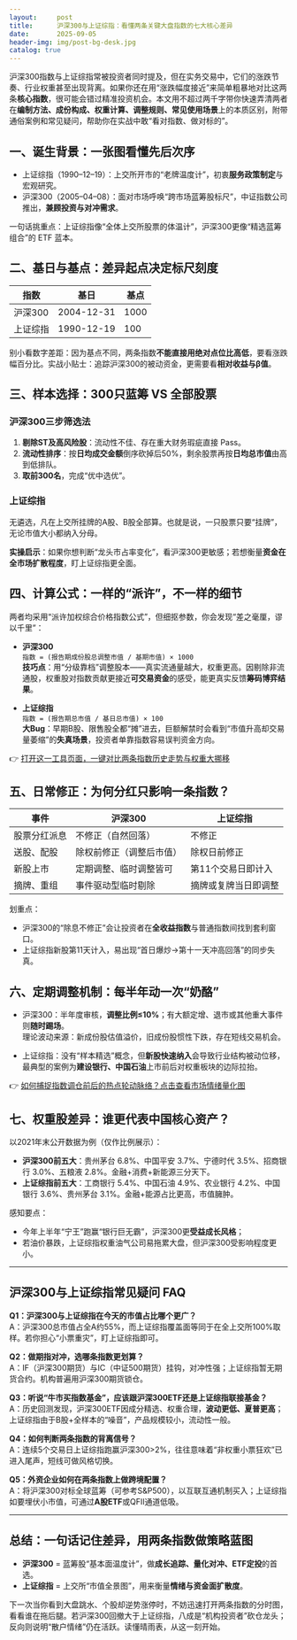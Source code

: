 ```yaml
---
layout:     post
title:      沪深300与上证综指：看懂两条关键大盘指数的七大核心差异
date:       2025-09-05
header-img: img/post-bg-desk.jpg
catalog: true
---
```


沪深300指数与上证综指常被投资者同时提及，但在实务交易中，它们的涨跌节奏、行业权重甚至出现背离。如果你还在用“涨跌幅度接近”来简单粗暴地对比这两条**核心指数**，很可能会错过精准投资机会。本文用不超过两千字带你快速弄清两者在**编制方法、成份构成、权重计算、调整规则、常见使用场景**上的本质区别，附带通俗案例和常见疑问，帮助你在实战中敢“看对指数、做对标的”。

## 一、诞生背景：一张图看懂先后次序

- 上证综指（1990–12–19）：上交所开市的“老牌温度计”，初衷**服务政策制定**与宏观研究。  
- 沪深300（2005–04–08）：面对市场呼唤“跨市场蓝筹股标尺”，中证指数公司推出，**兼顾投资与对冲需求**。  

一句话挑重点：上证综指像“全体上交所股票的体温计”，沪深300更像“精选蓝筹组合”的 ETF 蓝本。

## 二、基日与基点：差异起点决定标尺刻度

| 指数     | 基日           | 基点   |
| -------- | -------------- | ------ |
| 沪深300  | 2004-12-31     | 1000   |
| 上证综指 | 1990-12-19     | 100    |

别小看数字差距：因为基点不同，两条指数**不能直接用绝对点位比高低**，要看涨跌幅百分比。实战小贴士：追踪沪深300的被动资金，更需要看**相对收益与β值**。

## 三、样本选择：300只蓝筹 VS 全部股票

### 沪深300三步筛选法  
1. **剔除ST及高风险股**：流动性不佳、存在重大财务瑕疵直接 Pass。  
2. **流动性排序**：按**日均成交金额**倒序砍掉后50%，剩余股票再按**日均总市值**由高到低排队。  
3. **取前300名**，完成“优中选优”。

### 上证综指  
无遴选，凡在上交所挂牌的A股、B股全部算。也就是说，一只股票只要“挂牌”，无论市值大小都纳入分母。

**实操启示**：如果你想判断“龙头市占率变化”，看沪深300更敏感；若想衡量**资金在全市场扩散程度**，盯上证综指更全面。

## 四、计算公式：一样的“派许”，不一样的细节

两者均采用“派许加权综合价格指数公式”，但细抠参数，你会发现“差之毫厘，谬以千里”：

- **沪深300**  
  `指数 = (报告期成份股总调整市值 / 基期市值) × 1000`  
  **技巧点**：用“分级靠档”调整股本——真实流通量越大，权重更高。因剔除非流通股，权重股对指数贡献更接近**可交易资金**的感受，能更真实反馈**筹码博弈结果**。

- **上证综指**  
  `指数 = (报告期总市值 / 基日总市值) × 100`  
  **大Bug**：早期B股、限售股全都“摊”进去，巨额解禁时会看到“市值升高却交易量萎缩”的**失真场景**，投资者单靠指数容易误判资金方向。

👉 [打开这一工具页面，一键对比两条指数历史走势与权重大挪移](https://okxdog.com/)

## 五、日常修正：为何分红只影响一条指数？

| 事件         | 沪深300                     | 上证综指               |
| ------------ | --------------------------- | ---------------------- |
| 股票分红派息 | 不修正（自然回落）          | 不修正                 |
| 送股、配股   | 除权前修正（调整后市值）    | 除权日前修正           |
| 新股上市     | 定期调整、临时调整皆可      | 第11个交易日即计入     |
| 摘牌、重组   | 事件驱动型临时剔除          | 摘牌或复牌当日即调整   |

划重点：  
- 沪深300的“除息不修正”会让投资者在**全收益指数**与普通指数间找到套利窗口。  
- 上证综指新股第11天计入，易出现“首日爆炒→第十一天冲高回落”的同步失真。

## 六、定期调整机制：每半年动一次“奶酪”

- 沪深300：半年度审核，**调整比例≤10%**；有大额定增、退市或其他重大事件则**随时踢场**。  
  理论波动来源：新成份股估值溢价，旧成份股惯性下跌，存在短线交易机会。  

- 上证综指：没有“样本精选”概念，但**新股快速纳入**会导致行业结构被动位移，最典型的案例为**建设银行、中国石油**上市前后对权重板块的边际拉抬。

👉 [如何捕捉指数调仓前后的热点轮动脉络？点击查看市场情绪量化图](https://okxdog.com/)

## 七、权重股差异：谁更代表中国核心资产？

以2021年末公开数据为例（仅作比例展示）：

- **沪深300前五大**：贵州茅台 6.8%、中国平安 3.7%、宁德时代 3.5%、招商银行 3.0%、五粮液 2.8%。金融+消费+新能源三分天下。  
- **上证综指前五大**：工商银行 5.4%、中国石油 4.9%、农业银行 4.2%、中国银行 3.6%、贵州茅台 3.1%。金融+能源占比更高，市值臃肿。

感知要点：  
- 今年上半年“宁王”跑赢“银行巨无霸”，沪深300更**受益成长风格**；  
- 若油价暴跌，上证综指权重油气公司易拖累大盘，但沪深300受影响程度更小。

---

## 沪深300与上证综指常见疑问 FAQ

**Q1：沪深300与上证综指在今天的市值占比哪个更广？**  
A：沪深300总市值占全A约55%，而上证综指覆盖面等同于在全上交所100%取样。若你担心“小票重灾”，盯上证综指即可。

**Q2：做期指对冲，选哪条指数更划算？**  
A：IF（沪深300期货）与IC（中证500期货）挂钩，对冲性强；上证综指暂无期货合约。机构普遍用沪深300期货锁仓。

**Q3：听说“牛市买指数基金”，应该跟沪深300ETF还是上证综指联接基金？**  
A：历史回测发现，沪深300ETF因成分精选、权重合理，**波动更低、夏普更高**；上证综指由于B股+全样本的“噪音”，产品规模较小，流动性一般。

**Q4：如何判断两条指数的背离信号？**  
A：连续5个交易日上证综指跑赢沪深300>2%，往往意味着“非权重小票狂欢”已进入尾声，短线可做风格切换。

**Q5：外资企业如何在两条指数上做跨境配置？**  
A：将沪深300对标全球蓝筹（可参考S&P500），以互联互通机制买入；上证综指如要埋伏小市值，可通过**A股ETF**或QFII通道低吸。

---

## 总结：一句话记住差异，用两条指数做策略蓝图

- **沪深300** = 蓝筹股“基本面温度计”，做**成长追踪、量化对冲、ETF定投**的首选。  
- **上证综指** = 上交所“市值全景图”，用来衡量**情绪与资金面扩散度**。  

下一次当你看到大盘跳水、个股却逆势涨停时，不妨迅速打开两条指数的分时图，看看谁在拖后腿。若沪深300回撤大于上证综指，八成是“机构投资者”砍仓龙头；反向则说明“散户情绪”仍在活跃。读懂晴雨表，从这一刻开始。